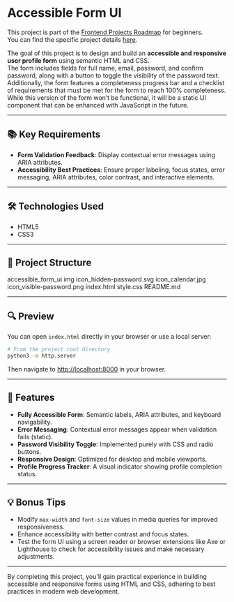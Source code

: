 # Accessible Form UI

This project is part of the [Frontend Projects Roadmap](https://roadmap.sh/frontend/projects) for beginners.  
You can find the specific project details [here](https://roadmap.sh/projects/accessible-form-ui).

The goal of this project is to design and build an **accessible and responsive user profile form** using semantic HTML and CSS.  
The form includes fields for full name, email, password, and confirm password, along with a button to toggle the visibility of the password text.  
Additionally, the form features a completeness progress bar and a checklist of requirements that must be met for the form to reach 100% completeness.  
While this version of the form won’t be functional, it will be a static UI component that can be enhanced with JavaScript in the future.

---

## 📚 Key Requirements

- **Form Validation Feedback**: Display contextual error messages using ARIA attributes.
- **Accessibility Best Practices**: Ensure proper labeling, focus states, error messaging, ARIA attributes, color contrast, and interactive elements.

---

## 🛠️ Technologies Used

- HTML5
- CSS3 

---

## 📁 Project Structure
<!-- START PROJECT STRUCTURE -->
accessible_form_ui
	img
		icon_hidden-password.svg
		icon_calendar.jpg
		icon_visible-password.png
	index.html
	style.css
	README.md

<!-- END PROJECT STRUCTURE -->
---

## 🔍 Preview

You can open `index.html` directly in your browser or use a local server:

```bash
# From the project root directory
python3 -m http.server
```

Then navigate to [http://localhost:8000](http://localhost:8000) in your browser.

---

## 🚀 Features

- **Fully Accessible Form**: Semantic labels, ARIA attributes, and keyboard navigability.
- **Error Messaging**: Contextual error messages appear when validation fails (static).
- **Password Visibility Toggle**: Implemented purely with CSS and radio buttons.
- **Responsive Design**: Optimized for desktop and mobile viewports.
- **Profile Progress Tracker**: A visual indicator showing profile completion status.

---

## 💡 Bonus Tips

- Modify `max-width` and `font-size` values in media queries for improved responsiveness.
- Enhance accessibility with better contrast and focus states.
- Test the form UI using a screen reader or browser extensions like Axe or Lighthouse to check for accessibility issues and make necessary adjustments.

---

By completing this project, you'll gain practical experience in building accessible and responsive forms using HTML and CSS, adhering to best practices in modern web development.